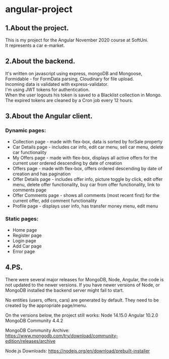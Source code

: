 # angular-project

## 1.About the project.  
This is my project for the Angular November 2020 course at SoftUni.  
It represents a car e-market.  

## 2.About the backend.  
It's written on javascript using express, mongoDB and Mongoose,  
Formidable - for FormData parsing, Cloudinary for file upload.  
Incoming data is validated with express-validator.  
I'm using JWT tokens for authentication.  
When the user logouts his token is saved to a Blacklist collection in Mongo.  
The expired tokens are cleaned by a Cron job every 12 hours.

## 3.About the Angular client.  
### Dynamic pages:  
- Collection page - made with flex-box, data is sorted by forSale property  
- Car Details page - includes car info, edit car menu, sell car menu, delete car functionality  
- My Offers page - made with flex-box, displays all active offers for the current user ordered descending by date of creation  
- Offers page - made with flex-box, offers ordered descending by date of creation and has pagination  
- Offer Details page - includes offer info, picture toggle by click, edit offer menu, delete offer functionality, buy car from offer functionality, link to comments page  
- Offer Comments page - shows all comments (most recent first) for the current offer, add comment functionality  
- Profile page - displays user info, has transfer money menu, edit menu  

### Static pages:  
- Home page  
- Register page  
- Login page  
- Add Car page  
- Error page  

## 4.PS.  
There were several major releases for MongoDB, Node, Angular,
the code is not updated to the newer versions. If you have newer versions of Node, or MongoDB
installed the backend server might fail to start.

No entities (users, offers, cars) are generated by default. They need to be created by the 
appropriate page/menu.

On the versions below, the project still works:
Node 14.15.0
Angular 10.2.0
MongoDB Community 4.4.2

MongoDB Community Archive:
https://www.mongodb.com/try/download/community-edition/releases/archive

Node.js Downloads:
https://nodejs.org/en/download/prebuilt-installer
